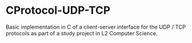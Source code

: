 # CProtocol-UDP-TCP
Basic implementation in C of a client-server interface for the UDP / TCP protocols as part of a study project in L2 Computer Science.

